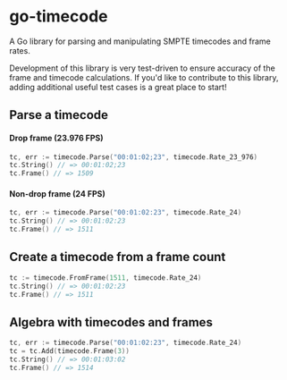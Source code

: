 # go-timecode

A Go library for parsing and manipulating SMPTE timecodes and frame rates.

Development of this library is very test-driven to ensure accuracy of the frame and timecode calculations. If you'd like to contribute to this library, adding additional useful test cases is a great place to start!

## Parse a timecode

#### Drop frame (23.976 FPS)
```go
tc, err := timecode.Parse("00:01:02;23", timecode.Rate_23_976)
tc.String() // => 00:01:02;23
tc.Frame() // => 1509
```

#### Non-drop frame (24 FPS)
```go
tc, err := timecode.Parse("00:01:02:23", timecode.Rate_24)
tc.String() // => 00:01:02:23
tc.Frame() // => 1511
```

## Create a timecode from a frame count
```go
tc := timecode.FromFrame(1511, timecode.Rate_24)
tc.String() // => 00:01:02:23
tc.Frame() // => 1511
```

## Algebra with timecodes and frames
```go
tc, err := timecode.Parse("00:01:02:23", timecode.Rate_24)
tc = tc.Add(timecode.Frame(3))
tc.String() // => 00:01:03:02
tc.Frame() // => 1514
```

